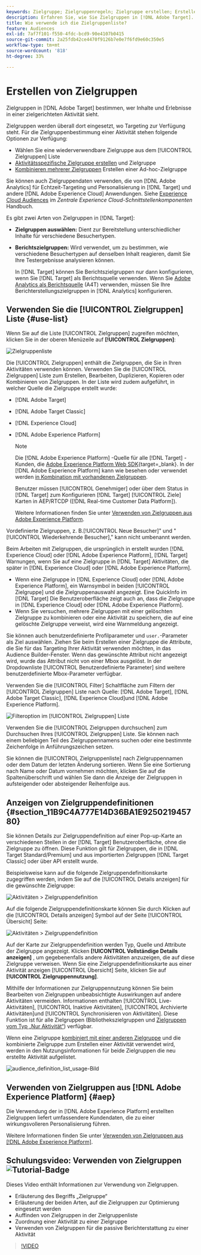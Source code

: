 ```yaml
---
keywords: Zielgruppe; Zielgruppenregeln; Zielgruppe erstellen; Erstellen von Zielgruppen; Zielgruppentargeting; Zielgruppenberichterstellung; Zielgruppenbericht; Segment; benutzerdefinierte Profilparameter; Zielgruppendefinition; Zielgruppenliste
description: Erfahren Sie, wie Sie Zielgruppen in [!DNL Adobe Target].
title: Wie verwende ich die Zielgruppenliste?
feature: Audiences
exl-id: 7af7f101-f550-4fdc-bcd9-90e4107b0415
source-git-commit: 2a25fdb42ce4470f9126b7e0e7f6fd9e60c350e5
workflow-type: tm+mt
source-wordcount: '818'
ht-degree: 33%

---
```


# Erstellen von Zielgruppen

Zielgruppen in [!DNL Adobe Target] bestimmen, wer Inhalte und Erlebnisse in einer zielgerichteten Aktivität sieht.

Zielgruppen werden überall dort eingesetzt, wo Targeting zur Verfügung steht. Für die Zielgruppenbestimmung einer Aktivität stehen folgende Optionen zur Verfügung:

* Wählen Sie eine wiederverwendbare Zielgruppe aus dem [!UICONTROL Zielgruppen] Liste
* [Aktivitätsspezifische Zielgruppe erstellen](/help/main/c-target/creating-activity-only-audience.md) und Zielgruppe
* [Kombinieren mehrerer Zielgruppen](/help/main/c-target/combining-multiple-audiences.md#concept_A7386F1EA4394BD2AB72399C225981E5) Erstellen einer Ad-hoc-Zielgruppe

Sie können auch Zielgruppendaten verwenden, die von [!DNL Adobe Analytics] für Echtzeit-Targeting und Personalisierung in [!DNL Target] und andere [!DNL Adobe Experience Cloud] Anwendungen. Siehe [Experience Cloud Audiences](https://experienceleague.adobe.com/docs/core-services/interface/audiences/audience-library.html?lang=de) im *Zentrale Experience Cloud-Schnittstellenkomponenten* Handbuch.

Es gibt zwei Arten von Zielgruppen in [!DNL Target]:

* **Zielgruppen auswählen:** Dient zur Bereitstellung unterschiedlicher Inhalte für verschiedene Besuchertypen.
* **Berichtszielgruppen:** Wird verwendet, um zu bestimmen, wie verschiedene Besuchertypen auf denselben Inhalt reagieren, damit Sie Ihre Testergebnisse analysieren können.

   In [!DNL Target] können Sie Berichtszielgruppen nur dann konfigurieren, wenn Sie [!DNL Target] als Berichtsquelle verwenden. Wenn Sie [ Adobe Analytics als Berichtsquelle](/help/main/c-integrating-target-with-mac/a4t/a4t.md) (A4T) verwenden, müssen Sie Ihre Berichterstellungszielgruppen in [!DNL Analytics] konfigurieren.

## Verwenden Sie die [!UICONTROL Zielgruppen] Liste {#use-list}

Wenn Sie auf die Liste [!UICONTROL Zielgruppen] zugreifen möchten, klicken Sie in der oberen Menüzeile auf **[!UICONTROL Zielgruppen]**:

![Zielgruppenliste](assets/audiences_list.png)

Die [!UICONTROL Zielgruppen] enthält die Zielgruppen, die Sie in Ihren Aktivitäten verwenden können. Verwenden Sie die [!UICONTROL Zielgruppen] Liste zum Erstellen, Bearbeiten, Duplizieren, Kopieren oder Kombinieren von Zielgruppen. In der Liste wird zudem aufgeführt, in welcher Quelle die Zielgruppe erstellt wurde:

* [!DNL Adobe Target]
* [!DNL Adobe Target Classic]
* [!DNL Experience Cloud]
* [!DNL Adobe Experience Platform]

   >[!NOTE]
   >
   >Die [!DNL Adobe Experience Platform] -Quelle für alle [!DNL Target] -Kunden, die [Adobe Experience Platform Web SDK](https://experienceleague.corp.adobe.com/docs/target-dev/developer/client-side/aep-web-sdk.html){target=_blank}. In der [!DNL Adobe Experience Platform] kann wie besehen oder verwendet werden [in Kombination mit vorhandenen Zielgruppen](/help/main/c-target/combining-multiple-audiences.md).
   >
   >Benutzer müssen [!UICONTROL Genehmiger] oder über dem Status in [!DNL Target] zum Konfigurieren [!DNL Target] [!UICONTROL Ziele] Karten in AEP/RTCDP ([!DNL Real-time Customer Data Platform]).
   >
   >Weitere Informationen finden Sie unter [Verwenden von Zielgruppen aus Adobe Experience Platform](#aep).

Vordefinierte Zielgruppen, z. B.[!UICONTROL Neue Besucher]&quot; und &quot;[!UICONTROL Wiederkehrende Besucher],&quot; kann nicht umbenannt werden.

Beim Arbeiten mit Zielgruppen, die ursprünglich in erstellt wurden [!DNL Experience Cloud] oder [!DNL Adobe Experience Platform], [!DNL Target] Warnungen, wenn Sie auf eine Zielgruppe in [!DNL Target] Aktivitäten, die später in [!DNL Experience Cloud] oder [!DNL Adobe Experience Platform].

* Wenn eine Zielgruppe in [!DNL Experience Cloud] oder [!DNL Adobe Experience Platform], ein Warnsymbol in beiden [!UICONTROL Zielgruppe] und die Zielgruppenauswahl angezeigt. Eine QuickInfo im [!DNL Target] Die Benutzeroberfläche zeigt auch an, dass die Zielgruppe in [!DNL Experience Cloud] oder [!DNL Adobe Experience Platform].
* Wenn Sie versuchen, mehrere Zielgruppen mit einer gelöschten Zielgruppe zu kombinieren oder eine Aktivität zu speichern, die auf eine gelöschte Zielgruppe verweist, wird eine Warnmeldung angezeigt.

Sie können auch benutzerdefinierte Profilparameter und `user.`-Parameter als Ziel auswählen. Ziehen Sie beim Erstellen einer Zielgruppe die Attribute, die Sie für das Targeting Ihrer Aktivität verwenden möchten, in das Audience Builder-Fenster. Wenn das gewünschte Attribut nicht angezeigt wird, wurde das Attribut nicht von einer Mbox ausgelöst. In der Dropdownliste [!UICONTROL Benutzerdefinierte Parameter] sind weitere benutzerdefinierte Mbox-Parameter verfügbar.

Verwenden Sie die [!UICONTROL Filter] Schaltfläche zum Filtern der [!UICONTROL Zielgruppen] Liste nach Quelle: [!DNL Adobe Target], [!DNL Adobe Target Classic], [!DNL Experience Cloud]und [!DNL Adobe Experience Platform].

![Filteroption im [!UICONTROL Zielgruppen] Liste](assets/filters.png)

Verwenden Sie die [!UICONTROL Zielgruppen durchsuchen] zum Durchsuchen Ihres [!UICONTROL Zielgruppen] Liste. Sie können nach einem beliebigen Teil des Zielgruppennamens suchen oder eine bestimmte Zeichenfolge in Anführungszeichen setzen.

Sie können die [!UICONTROL Zielgruppenliste] nach Zielgruppennamen oder dem Datum der letzten Änderung sortieren. Wenn Sie eine Sortierung nach Name oder Datum vornehmen möchten, klicken Sie auf die Spaltenüberschrift und wählen Sie dann die Anzeige der Zielgruppen in aufsteigender oder absteigender Reihenfolge aus.

## Anzeigen von Zielgruppendefinitionen {#section_11B9C4A777E14D36BA1E925021945780}

Sie können Details zur Zielgruppendefinition auf einer Pop-up-Karte an verschiedenen Stellen in der [!DNL Target] Benutzeroberfläche, ohne die Zielgruppe zu öffnen. Diese Funktion gilt für Zielgruppen, die in [!DNL Target Standard/Premium] und aus importierten Zielgruppen [!DNL Target Classic] oder über API erstellt wurde.

Beispielsweise kann auf die folgende Zielgruppendefinitionskarte zugegriffen werden, indem Sie auf die [!UICONTROL Details anzeigen] für die gewünschte Zielgruppe:

![Aktivitäten > Zielgruppendefinition](assets/audience_definition_list.png)

Auf die folgende Zielgruppendefinitionskarte können Sie durch Klicken auf die [!UICONTROL Details anzeigen] Symbol auf der Seite [!UICONTROL Übersicht] Seite:

![Aktivitäten > Zielgruppendefinition](assets/view-details-activity-overview.png)

Auf der Karte zur Zielgruppendefinition werden Typ, Quelle und Attribute der Zielgruppe angezeigt. Klicken **[!UICONTROL Vollständige Details anzeigen]** , um gegebenenfalls andere Aktivitäten anzuzeigen, die auf diese Zielgruppe verweisen. Wenn Sie eine Zielgruppendefinitionskarte aus einer Aktivität anzeigen [!UICONTROL Übersicht] Seite, klicken Sie auf **[!UICONTROL Zielgruppennutzung]**.

Mithilfe der Informationen zur Zielgruppennutzung können Sie beim Bearbeiten von Zielgruppen unbeabsichtigte Auswirkungen auf andere Aktivitäten vermeiden. Informationen enthalten [!UICONTROL Live-Aktivitäten], [!UICONTROL Inaktive Aktivitäten], [!UICONTROL Archivierte Aktivitäten]und [!UICONTROL Synchronisieren von Aktivitäten]. Diese Funktion ist für alle Zielgruppen (Bibliothekszielgruppen und  [Zielgruppen vom Typ „Nur Aktivität“](/help/main/c-target/creating-activity-only-audience.md#concept_A6BADCF530ED4AE1852E677FEBE68483)) verfügbar.

Wenn eine Zielgruppe [kombiniert mit einer anderen Zielgruppe](/help/main/c-target/combining-multiple-audiences.md) und die kombinierte Zielgruppe zum Erstellen einer Aktivität verwendet wird, werden in den Nutzungsinformationen für beide Zielgruppen die neu erstellte Aktivität aufgelistet.

![audience_definition_list_usage-Bild](assets/audience_definition_list_usage.png)

<!--The following audience definition card is for an audience imported from the Adobe Experience Cloud. In this instance, the audience was imported from Adobe Audience Manager (AAM).

![Usage tab on Audience Definition card](assets/audience_definition_mc.png)

The following details are available for these imported audience types:

| Audience Type | Details |
|--- |--- |
|Mobile audience|Marketing Name, Vendor, and Model.<br>The `matches | does not match` operator displays instead of `equals | does not equal`<br>![Imported Mobile Audience](/help/main/c-target/c-audiences/assets/imported_mobile_audience.png).|
|Visitor-behavior audience|**user.categoryAffinity:** `categoryAffinity` with `FAVORITE` parameter.<br>![Imported Category Affinity](/help/main/c-target/c-audiences/assets/imported_category_affinity.png)<br>**Monitoring:** Monitoring service equals true.<br>**No Monitoring Service:** Monitoring service equals false.<br>![Imported Monitoring](/help/main/c-target/c-audiences/assets/imported_monitoring.png)|
|Audiences using the NOT operator|**Single Rule:** Target displays the audience in the format `[All Visitor AND [NOT [rule]`. Single NOT rule displays with AND with `AllVisitor` audience.<br>![Imported Not Audience](/help/main/c-target/c-audiences/assets/imported_not_audience.png)|

Keep the following points in mind as you work with imported audiences:

* Expression target audiences are no longer supported in Target Standard/Premium. 
* Target Standard/Premium does not support some deprecated audiences or has improved operators for ease of use. Because of this, the definition of an imported audience, although working as per definition, does not mean that same is now available for creation in the Standard/Premium interface. For example, Social Audiences are visible with their rules but Target Standard/Premium does not allow social audiences to be created.-->

## Verwenden von Zielgruppen aus [!DNL Adobe Experience Platform] {#aep}

Die Verwendung der in [!DNL Adobe Experience Platform] erstellten Zielgruppen liefert umfassendere Kundendaten, die zu einer wirkungsvolleren Personalisierung führen.

Weitere Informationen finden Sie unter [Verwenden von Zielgruppen aus [!DNL Adobe Experience Platform]](/help/main/c-integrating-target-with-mac/integrating-with-rtcdp.md#aep).

## Schulungsvideo: Verwenden von Zielgruppen ![Tutorial-Badge](/help/main/assets/tutorial.png)

Dieses Video enthält Informationen zur Verwendung von Zielgruppen.

* Erläuterung des Begriffs „Zielgruppe“
* Erläuterung der beiden Arten, auf die Zielgruppen zur Optimierung eingesetzt werden
* Auffinden von Zielgruppen in der Zielgruppenliste
* Zuordnung einer Aktivität zu einer Zielgruppe
* Verwenden von Zielgruppen für die passive Berichterstattung zu einer Aktivität

>[!VIDEO](https://video.tv.adobe.com/v/17398)
